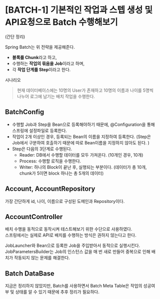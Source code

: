 # [BATCH-1] 기본적인 작업과 스텝 생성 및 API요청으로 Batch 수행해보기

(간단 정리)

Spring Batch는 위 전략을 제공해준다.  
- **블록를 Chunk**라고 하고,
- 수행하는 **작업의 묶음을 Job**이라고 하며, 
- 각 **작업 단계를 Step**이라고 한다.

시나리오
>  현재 데이터베이스에는 10명의 User가 존재하고 10명의 이름과 나이를 5명씩 나누어 로그에 남기는 배치 작업을 수행한다.

## BatchConfig

- 수행할 Job과 Step을 Bean으로 등록해야하기 때문에, @Configuration을 통해 스프링에 설정파일로 등록한다.  
- 작업이 2개 이상인 경우, 등록되는 Bean의 이름을 지정하여 등록한다. (Step은 Job에서 구분하여 호출하기 때문에 따로 Bean이름을 지정하지 않아도 된다.  )  
- Step은 다음의 3단계로 수행된다.
  - Reader: DB에서 수행할 데이터를 모두 가져온다. (10개인 경우, 10개)  
  - Process: 수행할 로직을 수행한다.
  - Writer: 하나의 Block이 끝난 후, 실행되는 부분이다. (데이터가 총 10개, chunk가 5이면 block 하나는 총 5개의 데이터)
    
    
## Account, AccountRepository

가장 간단하게 id, 나이, 이름으로 구성된 도메인과 Repository이다.

## AccountController

배치 수행을 동적으로 동작시켜 테스트해보기 위한 수단으로 사용하였다.  
스프링에서는 실제로 API로 배치를 수행하는 방식은 권하지 않는다고 한다.

JobLauncher와 Bean으로 등록한 Job을 주입받아서 동적으로 실행시킨다.
JobParametersBuilder는 Job의 인스턴스 값을 매 번 새로 만들어 중복으로 인해 배치가 작동되지 않는 문제를 해결한다.

## Batch DataBase

지금은 정리하지 않았지만, Batch를 사용하면서 Batch Meta Table은 작업의 성공여부 및 상태를 알 수 있기 때문에 추후 정리가 필요하다.